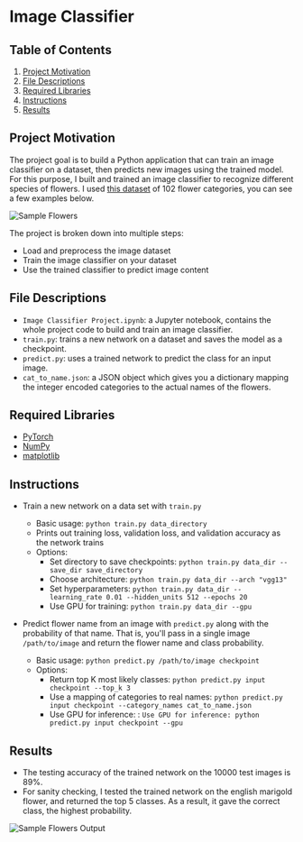 # Image Classifier

## Table of Contents

1. [Project Motivation](#motivation)
2. [File Descriptions](#files)
3. [Required Libraries](#libraries)
4. [Instructions](#instructions)
5. [Results](#results)


## Project Motivation <a name="motivation"></a>
The project goal is to build a Python application that can train an image classifier on a dataset, 
then predicts new images using the trained model. 
For this purpose, I built and trained an image classifier to recognize different species of flowers. 
I used [this dataset](http://www.robots.ox.ac.uk/~vgg/data/flowers/102/index.html) of 102 flower categories, you can see a few examples below. 

![Sample Flowers]('images/Flowers.png')

The project is broken down into multiple steps:
- Load and preprocess the image dataset
- Train the image classifier on your dataset
- Use the trained classifier to predict image content


## File Descriptions <a name="files"></a>
- `Image Classifier Project.ipynb`: a Jupyter notebook, contains the whole project code to build and train an image classifier.
- `train.py`: trains a new network on a dataset and saves the model as a checkpoint.
- `predict.py`: uses a trained network to predict the class for an input image.
- `cat_to_name.json`: a JSON object which gives you a dictionary mapping the integer encoded categories
to the actual names of the flowers.


## Required Libraries <a name="libraries"></a>

- [PyTorch](https://pytorch.org/)
- [NumPy](http://www.numpy.org/)
- [matplotlib](http://matplotlib.org/)


## Instructions <a name="instructions"></a>
- Train a new network on a data set with `train.py`
  - Basic usage: `python train.py data_directory`
  - Prints out training loss, validation loss, and validation accuracy as the network trains
  - Options:
    - Set directory to save checkpoints: `python train.py data_dir --save_dir save_directory`
    - Choose architecture: `python train.py data_dir --arch "vgg13"`
    - Set hyperparameters: `python train.py data_dir --learning_rate 0.01 --hidden_units 512 --epochs 20`
    - Use GPU for training: `python train.py data_dir --gpu`
    
- Predict flower name from an image with `predict.py` along with the probability of that name. 
That is, you'll pass in a single image `/path/to/image` and return the flower name and class probability.
  - Basic usage: `python predict.py /path/to/image checkpoint`
  - Options:
    - Return top K most likely classes: `python predict.py input checkpoint --top_k 3`
    - Use a mapping of categories to real names: `python predict.py input checkpoint --category_names cat_to_name.json`
    - Use GPU for inference: : `Use GPU for inference: python predict.py input checkpoint --gpu`
    
## Results <a name="results"></a>
- The testing accuracy of the trained network on the 10000 test images is 89%. 
- For sanity checking, I tested the trained network on the english marigold flower, 
and returned the top 5 classes.
As a result, it gave the correct class, the highest probability.

![Sample Flowers Output]('images/Flowers.png)
